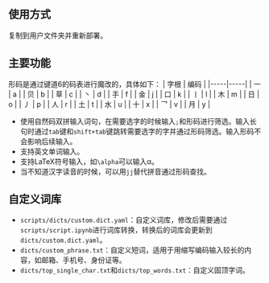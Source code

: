 ## 使用方式

复制到用户文件夹并重新部署。

## 主要功能

形码是通过键道6的码表进行魔改的，具体如下：
| 字根 | 编码 |
|-----|-----|
| 一    | a    |
| 贝    | b    |
| 草    | c    |
| 丶    | d    |
| 手    | f    |
| 金    | j    |
| 口    | k    |
| 丨    | l    |
| 木    | m    |
| 日    | o    |
| 丿    | p    |
| 人    | r    |
| 土    | t    |
| 水    | u    |
| 十    | x    |
| 乛    | v    |
| 月    | y    |

- 使用自然码双拼输入词句，在需要选字的时候输入`;`和形码进行筛选。输入长句时通过`tab`键和`shift+tab`键跳转需要选字的字并通过形码筛选。输入形码不会影响后续输入。
- 支持英文单词输入。
- 支持LaTeX符号输入，如`\alpha`可以输入α。
- 当不知道汉字读音的时候，可以用``jj``替代拼音通过形码查找。

## 自定义词库

- `scripts/dicts/custom.dict.yaml`：自定义词库，修改后需要通过`scripts/script.ipynb`进行词库转换，转换后的词库会更新到`dicts/custom.dict.yaml`。
- `dicts/custom_phrase.txt`：自定义短词，适用于用缩写编码输入较长的内容，如邮箱、手机号、身份证等。
- `dicts/top_single_char.txt`和`dicts/top_words.txt`：自定义固顶字词。